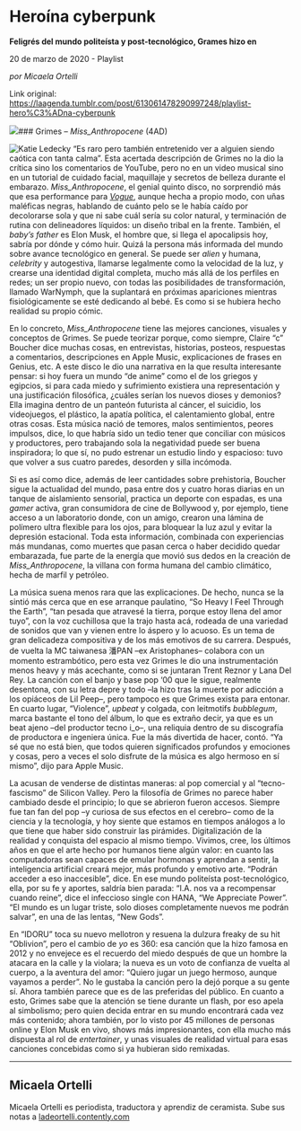 # Heroína cyberpunk

**Feligrés del mundo politeísta y post-tecnológico, Grames hizo en**

20 de marzo de 2020 - Playlist

_por Micaela Ortelli_

Link original: https://laagenda.tumblr.com/post/613061478290997248/playlist-hero%C3%ADna-cyberpunk

![](https://64.media.tumblr.com/8b4b394b30c0d8beb0c05f6168c93576/3e7f55815cc3b0b3-e0/s500x750/5be20bdcbd5de3708f766b8df87812edb6a6567e.jpg)### Grimes – *Miss\_Anthropocene* (4AD)

![Katie Ledecky](https://64.media.tumblr.com/fe796d21cb9589317c80fd12a4612030/3e7f55815cc3b0b3-0f/s400x600/16354b71a25820981850a00700da37ab19791a57.jpg)
 “Es raro pero también entretenido ver a alguien siendo caótica con tanta calma”. Esta acertada descripción de Grimes no la dio la crítica sino los comentarios de YouTube, pero no en un video musical sino en un tutorial de cuidado facial, maquillaje y secretos de belleza durante el embarazo. *Miss\_Anthropocene*, el genial quinto disco, no sorprendió más que esa performance para [*Vogue*](https://www.youtube.com/watch?v=AwFl7J4LPdQ&t=790s), aunque hecha a propio modo, con uñas maléficas negras, hablando de cuánto pelo se le había caído por decolorarse sola y que ni sabe cuál sería su color natural, y terminación de rutina con delineadores líquidos: un diseño tribal en la frente. También, el *baby’s father* es Elon Musk, el hombre que, si llega el apocalipsis hoy, sabría por dónde y cómo huir. Quizá la persona más informada del mundo sobre avance tecnológico en general. Se puede ser *alien* y humana, *celebrity* y autogestiva, llamarse legalmente como la velocidad de la luz, y crearse una identidad digital completa, mucho más allá de los perfiles en redes; un ser propio nuevo, con todas las posibilidades de transformación, llamado WarNymph, que la suplantará en próximas apariciones mientras fisiológicamente se esté dedicando al bebé. Es como si se hubiera hecho realidad su propio cómic. 

En lo concreto, *Miss\_Anthropocene* tiene las mejores canciones, visuales y conceptos de Grimes. Se puede teorizar porque, como siempre, Claire “c” Boucher dice muchas cosas, en entrevistas, historias, posteos, respuestas a comentarios, descripciones en Apple Music, explicaciones de frases en Genius, etc. A este disco le dio una narrativa en la que resulta interesante pensar: si hoy fuera un mundo “de anime” como el de los griegos y egipcios, si para cada miedo y sufrimiento existiera una representación y una justificación filosófica, ¿cuáles serían los nuevos dioses y demonios? Ella imagina dentro de un panteón futurista al cáncer, el suicidio, los videojuegos, el plástico, la apatía política, el calentamiento global, entre otras cosas. Esta música nació de temores, malos sentimientos, peores impulsos, dice, lo que habría sido un tedio tener que conciliar con músicos y productores, pero trabajando sola la negatividad puede ser buena inspiradora; lo que sí, no pudo estrenar un estudio lindo y espacioso: tuvo que volver a sus cuatro paredes, desorden y silla incómoda.

Si es así como dice, además de leer cantidades sobre prehistoria, Boucher sigue la actualidad del mundo, pasa entre dos y cuatro horas diarias en un tanque de aislamiento sensorial, practica un deporte con espadas, es una *gamer* activa, gran consumidora de cine de Bollywood y, por ejemplo, tiene acceso a un laboratorio donde, con un amigo, crearon una lámina de polímero ultra flexible para los ojos, para bloquear la luz azul y evitar la depresión estacional. Toda esta información, combinada con experiencias más mundanas, como muertes que pasan cerca o haber decidido quedar embarazada, fue parte de la energía que movió sus dedos en la creación de *Miss\_Anthropocene*, la villana con forma humana del cambio climático, hecha de marfil y petróleo.

La música suena menos rara que las explicaciones. De hecho, nunca se la sintió más cerca que en ese arranque paulatino, “So Heavy I Feel Through the Earth”, “tan pesada que atravesé la tierra, porque estoy llena del amor tuyo”, con la voz cuchillosa que la trajo hasta acá, rodeada de una variedad de sonidos que van y vienen entre lo áspero y lo acuoso. Es un tema de gran delicadeza compositiva y de los más emotivos de su carrera. Después, de vuelta la MC taiwanesa 潘PAN –ex Aristophanes– colabora con un momento estrambótico, pero esta vez Grimes le dio una instrumentación menos heavy y más acechante, como si se juntaran Trent Reznor y Lana Del Rey.
La canción con el banjo y base pop ‘00 que le sigue, realmente desentona, con su letra depre y todo –la hizo tras la muerte por adicción a los opiáceos de Lil Peep–, pero tampoco es que Grimes exista para entonar. En cuarto lugar, “Violence”, *upbeat* y colgada, con leitmotifs *bubblegum*, marca bastante el tono del álbum, lo que es extraño decir, ya que es un beat ajeno –del productor tecno i\_o–, una reliquia dentro de su discografía de productora e ingeniera única. Fue la más divertida de hacer, contó. “Ya sé que no está bien, que todos quieren significados profundos y emociones y cosas, pero a veces el solo disfrute de la música es algo hermoso en sí mismo”, dijo para Apple Music.

La acusan de venderse de distintas maneras: al pop comercial y al “tecno-fascismo” de Silicon Valley. Pero la filosofía de Grimes no parece haber cambiado desde el principio; lo que se abrieron fueron accesos. Siempre fue tan fan del pop –y curiosa de sus efectos en el cerebro– como de la ciencia y la tecnología, y hoy siente que estamos en tiempos análogos a lo que tiene que haber sido construir las pirámides. Digitalización de la realidad y conquista del espacio al mismo tiempo. Vivimos, cree, los últimos años en que el arte hecho por humanos tiene algún valor: en cuanto las computadoras sean capaces de emular hormonas y aprendan a sentir, la inteligencia artificial creará mejor, más profundo y emotivo arte. “Podrán acceder a eso inaccesible”, dice.
En ese mundo politeísta post-tecnológico, ella, por su fe y aportes, saldría bien parada: “I.A. nos va a recompensar cuando reine”, dice el infeccioso single con HANA, “We Appreciate Power”. “El mundo es un lugar triste, solo dioses completamente nuevos me podrán salvar”, en una de las lentas, “New Gods”. 

En “IDORU” toca su nuevo mellotron y resuena la dulzura freaky de su hit “Oblivion”, pero el cambio de *yo* es 360: esa canción que la hizo famosa en 2012 y no envejece es el recuerdo del miedo después de que un hombre la atacara en la calle y la violara; la nueva es un voto de confianza de vuelta al cuerpo, a la aventura del amor: “Quiero jugar un juego hermoso, aunque vayamos a perder”. No le gustaba la canción pero la dejó porque a su gente sí. Ahora también parece que es de las preferidas del público. En cuanto a esto, Grimes sabe que la atención se tiene durante un flash, por eso apela al simbolismo; pero quien decida entrar en su mundo encontrará cada vez más contenido; ahora también, por lo visto por 45 millones de personas online y Elon Musk en vivo, shows más impresionantes, con ella mucho más dispuesta al rol de *entertainer*, y unas visuales de realidad virtual para esas canciones concebidas como si ya hubieran sido remixadas.

  




---

 Micaela Ortelli
----------------

 Micaela Ortelli es periodista, traductora y aprendiz de ceramista. Sube sus notas a [ladeortelli.contently.com](https://ladeortelli.contently.com/)

